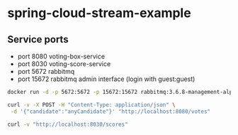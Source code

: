 # spring-cloud-stream-example

## Service ports

* port 8080 voting-box-service
* port 8030 voting-score-service
* port 5672 rabbitmq
* port 15672 rabbitmq admin interface (login with guest:guest)


```bash
docker run -d -p 5672:5672 -p 15672:15672 rabbitmq:3.6.8-management-alpine
```


```bash
curl -v -X POST -H "Content-Type: application/json" \
 -d '{"candidate":"anyCandidate"}' "http://localhost:8080/votes"
```


```bash
curl -v "http://localhost:8030/scores"
```
